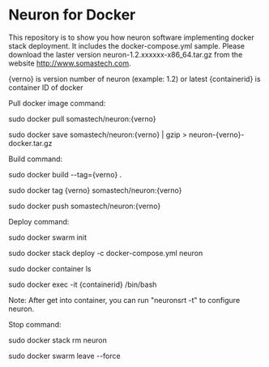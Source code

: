 # Neuron for Docker

This repository is to show you how neuron software implementing docker stack deployment. It includes the docker-compose.yml sample. Please download the laster version neuron-1.2.xxxxxx-x86_64.tar.gz from the website http://www.somastech.com.

{verno} is version number of neuron (example: 1.2) or latest
{containerid} is container ID of docker


Pull docker image command:

sudo docker pull somastech/neuron:{verno}

sudo docker save somastech/neuron:{verno} | gzip > neuron-{verno}-docker.tar.gz


Build command:

sudo docker build --tag={verno} .

sudo docker tag {verno} somastech/neuron:{verno}

sudo docker push somastech/neuron:{verno}


Deploy command:

sudo docker swarm init

sudo docker stack deploy -c docker-compose.yml neuron

sudo docker container ls

sudo docker exec -it {containerid} /bin/bash

Note: After get into container, you can run "neuronsrt -t" to configure neuron.


Stop command:

sudo docker stack rm neuron

sudo docker swarm leave --force

